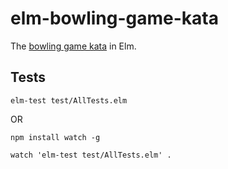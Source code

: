 # elm-bowling-game-kata

The [bowling game kata](http://butunclebob.com/ArticleS.UncleBob.TheBowlingGameKata) in Elm.

## Tests

`elm-test test/AllTests.elm`

OR

`npm install watch -g`

`watch 'elm-test test/AllTests.elm' .`

